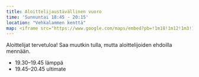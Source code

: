```yaml
---
title: Aloittelijaustävällinen vuoro
time: 'Sunnuntai 18:45 - 20:15'
location: "Vehkalammen kenttä"
map: <iframe src="https://www.google.com/maps/embed?pb=!1m18!1m12!1m3!1d985.339534842607!2d25.718002887087295!3d62.24662579292835!2m3!1f0!2f0!3f0!3m2!1i1024!2i768!4f13.1!3m3!1m2!1s0x4685743a9cbef327%3A0x48b6ec85be8e22dd!2sVehkalammen%20kentt%C3%A4!5e0!3m2!1sen!2sfi!4v1713797470845!5m2!1sen!2sfi" width="600" height="450" style="border:0;" allowfullscreen="" loading="lazy" referrerpolicy="no-referrer-when-downgrade"></iframe>
---
```


Aloittelijat tervetuloa! Saa muutkin tulla, mutta aloittelijoiden ehdoilla mennään.

- 19.30–19.45 lämppä
- 19.45–20.45 ultimate
